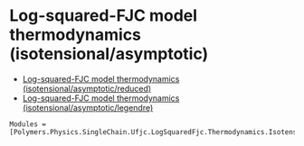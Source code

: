 # Log-squared-FJC model thermodynamics (isotensional/asymptotic)

  * [Log-squared-FJC model thermodynamics (isotensional/asymptotic/reduced)](../../../../../../reduced)
  * [Log-squared-FJC model thermodynamics (isotensional/asymptotic/legendre)](../../../../../../legendre)

```@autodocs
Modules = [Polymers.Physics.SingleChain.Ufjc.LogSquaredFjc.Thermodynamics.Isotensional.Asymptotic]
```
